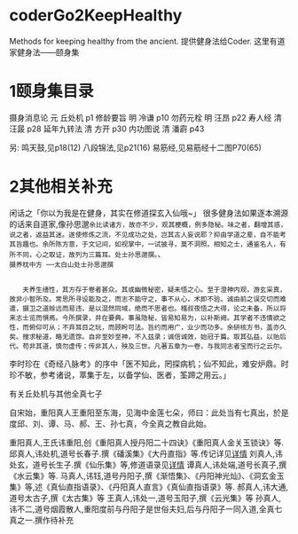 # coderGo2KeepHealthy
Methods for keeping healthy from the ancient. 提供健身法给Coder. 这里有道家健身法——颐身集


# 1颐身集目录
摄身消息论	元 丘处机 	p1
修龄要旨	明 冷谦		p10
勿药元栓	明 汪昂		p22
寿人经		清 汪晸		p28
延年九转法  清  方开	p30
内功图说	清	潘霨	p43

另:
鸣天鼓,见p18(12)
八段锦法,见p21(16)
易筋经,见易筋经十二图P70(65)

# 2其他相关补充
闲话之「你以为我是在健身，其实在修道探玄入仙哦~」
很多健身法如果逐本溯源的话来自道家,像孙思邈<code>余比读诸方，故亦不少，观其梗概，例多隐秘。味之者，翻增其惑，说之者，返益其迷。遂使修炼之流，不见成功之处，岂其古人妄说耶？抑由学道之辈，自不能考其旨趣也。余所陈方意，于文记间，如视掌中，一试披寻，莫不洞照。相知之士，通鉴名人，有所不同，心之取证，故列为三篇耳。处士孙思邈撰。</code>、<br>
<code>摄养枕中方 ──太白山处士孙思邈撰<br>
<br>
　　夫养生缮性，其方存于卷者甚众。其或幽微秘密，疑未悟之心。至于澄神内观，游玄采真，故非小智所及。常思所寻设能及之，而志不能守之，事不从心，术即不验。诚由前之误交切而难遣，摄卫之道赊远而易违，是以混然同域，绝而不思者也。稽叔夜悟之大得，论之未备，所以将来志士览而惧焉。今所撰录，并在要典。事虽隐秘，皆易知易为，以补斯阙。其学者不违情欲之性，而俯仰可从；不弃耳目之玩，而顾盻可法。旨约而用广，业少而功多。余研核方书，盖亦久矣。搜求秘道，略无遗馀。自非至妙至神，不入兹录；诚信诚效，始冠于篇。取其弘益，以贻后代。苟非其道，慎勿虚传；传非其人，殃及三世。凡著五章为一卷，与我同志者宝而行之云尔。</code>

李时珍在《奇经八脉考》的序中「医不知此，罔探病机；仙不知此，难安炉鼎。时珍不敏，参考诸说，萃集于左，以备学仙、医者，筌蹄之用云。」

有关丘处机与其他全真七子

自宋始，重阳真人王重阳至东海，见海中金莲七朵，师曰：此处当有七真出，於是度邱、刘、谭、马、郝、王、孙七真，今全真之教自此始。

重阳真人,王氏讳重阳,创《重阳真人授丹阳二十四诀》《重阳真人金关玉锁诀》等.
邱真人,讳处机,道号长春子.撰《磻溪集》《大丹直指》等.传记详见[详情](长春真人西游记.md)
刘真人,讳处玄，道号长生子.撰《仙乐集》等,修道语录见[详情](无为清静长生真人至真语录.md)
谭真人,讳处端,道号长真子,撰《水云集》等.
马真人,讳钰,道号丹阳子,撰《渐悟集》、《丹阳神光灿》、《洞玄金玉集》等,述《真仙直指语录》、《丹阳真人直言》《真仙直指语录》等.
郝真人,讳大通,道号太古子,撰《太古集》等
王真人,讳处一,道号玉阳子,撰《云光集》等
孙真人,讳不二,道号烟霞散人,重阳度前与丹阳子是世俗夫妇,后与丹阳子一同入道,全真七真之一.撰作待补充
